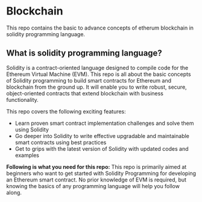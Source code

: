 # Blockchain
This repo contains the basic to advance concepts of etherum blockchain in solidity programming language.

## What is solidity programming language?
Solidity is a contract-oriented language designed to compile code for the Ethereum Virtual Machine (EVM). This repo is all about the basic concepts of Solidity programming to build smart contracts for Ethereum and blockchain from the ground up. It will enable you to write robust, secure, object-oriented contracts that extend blockchain with business functionality.

This repo covers the following exciting features:

* Learn proven smart contract implementation challenges and solve them using Solidity
* Go deeper into Solidity to write effective upgradable and maintainable smart contracts using best practices
* Get to grips with the latest version of Solidity with updated codes and examples


**Following is what you need for this repo:**
This repo is primarily aimed at beginners who want to get started with Solidity Programming for developing an Ethereum smart contract. No prior knowledge of EVM is required, but knowing the basics of any programming language will help you follow along.


